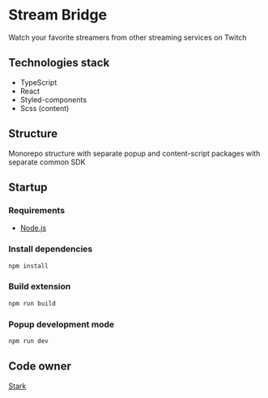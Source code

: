 # Stream Bridge
Watch your favorite streamers from other streaming services on Twitch

## Technologies stack
- TypeScript
- React
- Styled-components
- Scss (content)

## Structure
Monorepo structure with separate popup and content-script packages with separate common SDK

## Startup

### Requirements
- [Node.js](https://nodejs.org)

### Install dependencies
```sh
npm install
```

### Build extension
```sh
npm run build
```

### Popup development mode
```sh
npm run dev
```

## Code owner
[Stark](https://github.com/StarkMP)